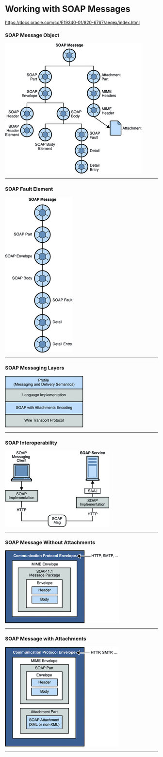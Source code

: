 # Working with SOAP Messages


https://docs.oracle.com/cd/E19340-01/820-6767/aeqex/index.html



### SOAP Message Object
![](./info/SOAP_Message_Object.gif)

---

### SOAP Fault Element
![SOAP Messaging Layers](./info/SOAP_Fault_Element.gif)

---

### SOAP Messaging Layers
![SOAP Messaging Layers](./info/SOAP_Messaging_Layers.gif)

---

### SOAP Interoperability
![](./info/SOAP_Interoperability.gif)

---

### SOAP Message Without Attachments
![](./info/SOAP_Message_Without_Attachments.gif)

---

### SOAP Message with Attachments
![](./info/SOAP_Message_with_Attachments.gif)

---







